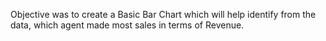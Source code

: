 Objective was to create a Basic Bar Chart which will help identify from the data, which agent made most sales in terms of Revenue.

